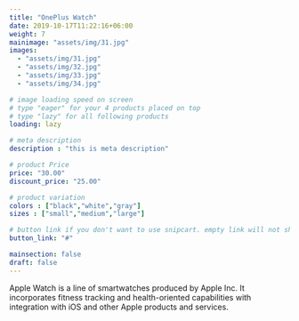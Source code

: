 ```yaml
---
title: "OnePlus Watch"
date: 2019-10-17T11:22:16+06:00
weight: 7
mainimage: "assets/img/31.jpg"
images: 
  - "assets/img/31.jpg"
  - "assets/img/32.jpg"
  - "assets/img/33.jpg"
  - "assets/img/34.jpg"

# image loading speed on screen
# type "eager" for your 4 products placed on top
# type "lazy" for all following products
loading: lazy

# meta description
description : "this is meta description"

# product Price
price: "30.00"
discount_price: "25.00"

# product variation
colors : ["black","white","gray"]
sizes : ["small","medium","large"]

# button link if you don't want to use snipcart. empty link will not show button
button_link: "#"

mainsection: false
draft: false
---
```


Apple Watch is a line of smartwatches produced by Apple Inc. It incorporates fitness tracking and health-oriented capabilities with integration with iOS and other Apple products and services.
